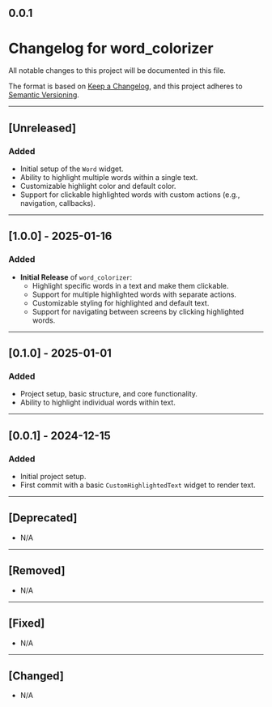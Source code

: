 ## 0.0.1

# Changelog for word_colorizer

All notable changes to this project will be documented in this file.

The format is based on [Keep a Changelog](https://keepachangelog.com/en/1.0.0/), and this project adheres to [Semantic Versioning](https://semver.org/spec/v2.0.0.html).

---

## [Unreleased]
### Added
- Initial setup of the `Word` widget.
- Ability to highlight multiple words within a single text.
- Customizable highlight color and default color.
- Support for clickable highlighted words with custom actions (e.g., navigation, callbacks).

---

## [1.0.0] - 2025-01-16
### Added
- **Initial Release** of `word_colorizer`:
  - Highlight specific words in a text and make them clickable.
  - Support for multiple highlighted words with separate actions.
  - Customizable styling for highlighted and default text.
  - Support for navigating between screens by clicking highlighted words.

---

## [0.1.0] - 2025-01-01
### Added
- Project setup, basic structure, and core functionality.
- Ability to highlight individual words within text.

---

## [0.0.1] - 2024-12-15
### Added
- Initial project setup.
- First commit with a basic `CustomHighlightedText` widget to render text.

---

## [Deprecated]
- N/A

---

## [Removed]
- N/A

---

## [Fixed]
- N/A

---

## [Changed]
- N/A
